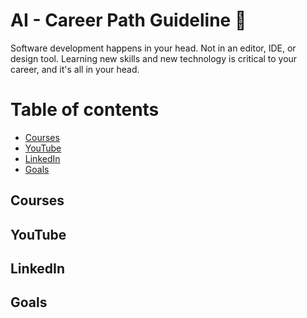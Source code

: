 # AI - Career Path Guideline :ghost:
Software development happens in your head. Not in an editor, IDE, or design tool. Learning new skills and new technology is critical to your career, and it's all in your head.

# Table of contents
<!--ts-->
   * [Courses](#courses)     
   * [YouTube](#youtube)        
   * [LinkedIn](#linkedin)
   * [Goals](#goals)
<!--te-->
## Courses 
## YouTube
## LinkedIn
## Goals
